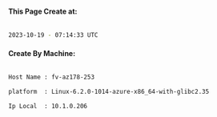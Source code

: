 
   
#### This Page Create at:

```bash

2023-10-19 - 07:14:33 UTC

```

#### Create By Machine:

```bash

Host Name : fv-az178-253

platform  : Linux-6.2.0-1014-azure-x86_64-with-glibc2.35

Ip Local  : 10.1.0.206

```

